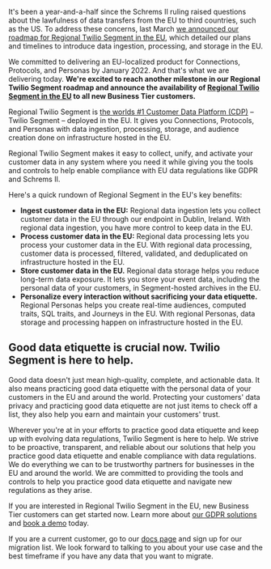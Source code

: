 It's been a year-and-a-half since the Schrems II ruling raised questions about the lawfulness of data 
transfers from the EU to third countries, such as the US. To address these concerns, last March [we 
announced our roadmap for Regional Twilio Segment in the EU](https://segment.com/blog/get-data-residency-ready/), 
which detailed our plans and timelines to introduce data ingestion, processing, and storage in the EU.  
  
We committed to delivering an EU-localized product for Connections, Protocols, and Personas by January 
2022. And that's what we are delivering today. **We're excited to reach another milestone in our Regional 
Twilio Segment roadmap and announce the availability of [Regional Twilio Segment in the EU](https://segment.com/product/gdpr/) 
to all new Business Tier customers.**  
  
Regional Twilio Segment is [the worlds #1 Customer Data Platform (CDP)](https://learn.segment.com/number1cdp/) 
– Twilio Segment – deployed in the EU. It gives you Connections, Protocols, and Personas with data 
ingestion, processing, storage, and audience creation done on infrastructure hosted in the EU.  
  
Regional Twilio Segment makes it easy to collect, unify, and activate your customer data in any system 
where you need it while giving you the tools and controls to help enable compliance with EU data 
regulations like GDPR and Schrems II.  

  
Here's a quick rundown of Regional Segment in the EU's key benefits:
*   **Ingest customer data in the EU:** Regional data ingestion lets you collect customer data in the EU 
    through our endpoint in Dublin, Ireland. With regional data ingestion, you have more control to 
    keep data in the EU.
*   **Process customer data in the EU:** Regional data processing lets you process your customer data in 
    the EU. With regional data processing, customer data is processed, filtered, validated, and 
    deduplicated on infrastructure hosted in the EU.
*   **Store customer data in the EU.** Regional data storage helps you reduce long-term data exposure. It 
    lets you store your event data, including the personal data of your customers, in Segment-hosted 
    archives in the EU. 
*   **Personalize every interaction without sacrificing your data etiquette.** Regional Personas helps 
    you create real-time audiences, computed traits, SQL traits, and Journeys in the EU. With regional 
    Personas, data storage and processing happen on infrastructure hosted in the EU.

## Good data etiquette is crucial now. Twilio Segment is here to help.
Good data doesn't just mean high-quality, complete, and actionable data. It also means practicing good 
data etiquette with the personal data of your customers in the EU and around the world. Protecting your 
customers' data privacy and practicing good data etiquette are not just items to check off a list, they 
also help you earn and maintain your customers' trust.

Wherever you're at in your efforts to practice good data etiquette and keep up with evolving data 
regulations, Twilio Segment is here to help. We strive to be proactive, transparent, and reliable about 
our solutions that help you practice good data etiquette and enable compliance with data regulations. We 
do everything we can to be trustworthy partners for businesses in the EU and around the world. We are 
committed to providing the tools and controls to help you practice good data etiquette and navigate new 
regulations as they arise.

If you are interested in Regional Twilio Segment in the EU, new Business Tier customers can get started 
now. Learn more about [our GDPR solutions](https://segment.com/product/gdpr/) and [book a demo](https://segment.com/demo/) 
today.

If you are a current customer, go to our [docs page](https://segment.com/docs/connections/regional-segment/) 
and sign up for our migration list. We look forward to talking to you about your use case and the best 
timeframe if you have any data that you want to migrate.